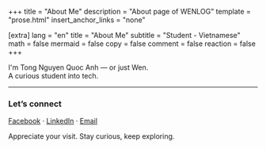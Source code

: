 +++
title = "About Me"
description = "About page of WENLOG"
template = "prose.html"
insert_anchor_links = "none"

[extra]
lang = "en"
title = "About Me"
subtitle = "Student - Vietnamese"
math = false
mermaid = false
copy = false
comment = false
reaction = false
+++

I'm Tong Nguyen Quoc Anh — or just Wen.  
A curious student into tech.

---

### Let’s connect

[Facebook](https://www.facebook.com/weninthelab) · [LinkedIn](https://www.linkedin.com/in/sowenn) · [Email](mailto:weninthelab@gmail.com)

Appreciate your visit. Stay curious, keep exploring.

